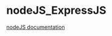 # nodeJS_ExpressJS
[nodeJS documentation](https://www.tutorialspoint.com/nodejs/nodejs_introduction.htm)
